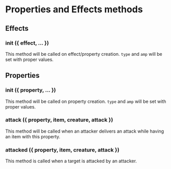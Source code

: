 # Properties and Effects methods

## Effects

### init ({ effect, ... })

This method will be called on effect/property creation. `type` and `amp` will be set with proper values.



## Properties

### init ({ property, ... })

This method will be called on property creation. `type` and `amp` will be set with proper values.

### attack ({ property, item, creature, attack })

This method will be called when an attacker delivers an attack while having an item with this property.

### attacked ({ property, item, creature, attack })

This method is called when a target is attacked by an attacker.